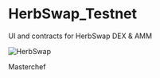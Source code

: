 # HerbSwap_Testnet
UI and contracts for HerbSwap DEX &amp; AMM

![HerbSwap](https://iili.io/gFyZjs.png)


Masterchef